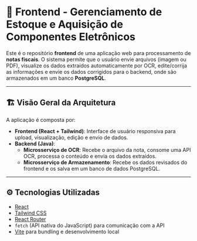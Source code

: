# 🧾 Frontend - Gerenciamento de Estoque e Aquisição de Componentes Eletrônicos

Este é o repositório **frontend** de uma aplicação web para processamento de **notas fiscais**. O sistema permite que o usuário envie arquivos (imagem ou PDF), visualize os dados extraídos automaticamente por OCR, edite/corrija as informações e envie os dados corrigidos para o backend, onde são armazenados em um banco **PostgreSQL**.

---

## 🏗️ Visão Geral da Arquitetura

A aplicação é composta por:

- **Frontend (React + Tailwind)**: Interface de usuário responsiva para upload, visualização, edição e envio de dados.
- **Backend (Java)**:
  - **Microsserviço de OCR**: Recebe o arquivo da nota, consome uma API OCR, processa o conteúdo e envia os dados extraídos.
  - **Microsserviço de Armazenamento**: Recebe os dados revisados do frontend e os salva em um banco de dados PostgreSQL.

---

## ⚙️ Tecnologias Utilizadas

- [React](https://reactjs.org/)
- [Tailwind CSS](https://tailwindcss.com/)
- [React Router](https://reactrouter.com/)
- `fetch` (API nativa do JavaScript) para comunicação com a API
- [Vite](https://vitejs.dev/) para bundling e desenvolvimento local


